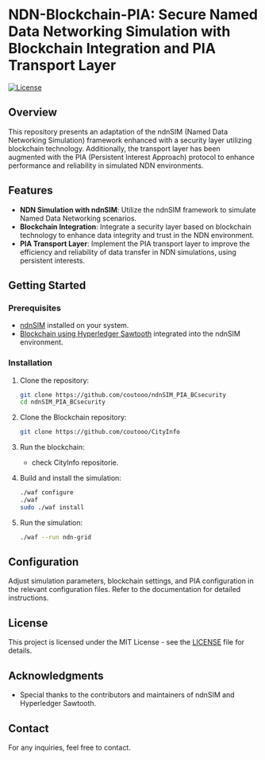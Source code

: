 # NDN-Blockchain-PIA: Secure Named Data Networking Simulation with Blockchain Integration and PIA Transport Layer

[![License](https://img.shields.io/badge/license-MIT-blue.svg)](https://opensource.org/licenses/MIT)

## Overview

This repository presents an adaptation of the ndnSIM (Named Data Networking Simulation) framework enhanced with a security layer utilizing blockchain technology. Additionally, the transport layer has been augmented with the PIA (Persistent Interest Approach) protocol to enhance performance and reliability in simulated NDN environments.

## Features

- **NDN Simulation with ndnSIM**: Utilize the ndnSIM framework to simulate Named Data Networking scenarios.
- **Blockchain Integration**: Integrate a security layer based on blockchain technology to enhance data integrity and trust in the NDN environment.
- **PIA Transport Layer**: Implement the PIA transport layer to improve the efficiency and reliability of data transfer in NDN simulations, using persistent interests.

## Getting Started

### Prerequisites

- [ndnSIM](https://ndnsim.net/current/) installed on your system.
- [Blockchain using Hyperledger Sawtooth](https://github.com/coutooo/CityInfo) integrated into the ndnSIM environment.

### Installation

1. Clone the repository:

    ```bash
    git clone https://github.com/coutooo/ndnSIM_PIA_BCsecurity
    cd ndnSIM_PIA_BCsecurity
    ```
2. Clone the Blockchain repository:

    ```bash
    git clone https://github.com/coutooo/CityInfo
    ```

3. Run the blockchain:

    - check CityInfo repositorie.

4. Build and install the simulation:

    ```bash
    ./waf configure
    ./waf
    sudo ./waf install
    ```

5. Run the simulation:

    ```bash
    ./waf --run ndn-grid
    ```

## Configuration

Adjust simulation parameters, blockchain settings, and PIA configuration in the relevant configuration files. Refer to the documentation for detailed instructions.

## License

This project is licensed under the MIT License - see the [LICENSE](LICENSE) file for details.

## Acknowledgments

- Special thanks to the contributors and maintainers of ndnSIM and Hyperledger Sawtooth.

## Contact

For any inquiries, feel free to contact.

